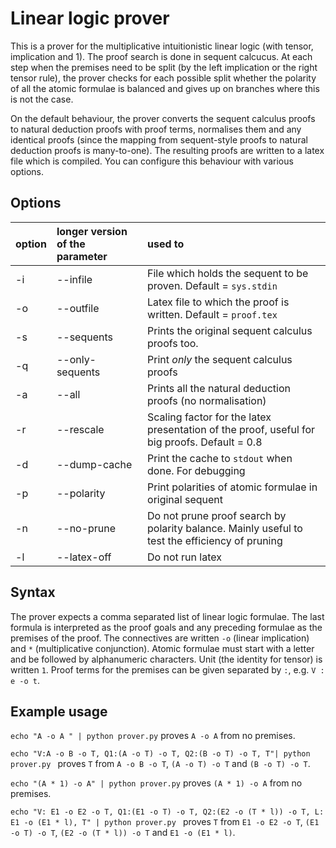 # Linear logic prover

This is a prover for the multiplicative intuitionistic linear logic (with tensor, implication and 1). The proof search is done in sequent calcucus. At each step when the premises need to be split (by the left implication or the right tensor rule), the prover checks for each possible split whether the polarity of all the atomic formulae is balanced and gives up on branches where this is not the case.

On the default behaviour, the prover converts the sequent calculus proofs to natural deduction proofs with proof terms, normalises them and any identical proofs (since the mapping from sequent-style proofs to natural deduction proofs is many-to-one). The resulting proofs are written to a latex file which is compiled. You can configure this behaviour with various options.

## Options

| option | longer version of the parameter | used to  |
| :---   | :-| :- |
| -i | --infile | File which holds the sequent to be proven. Default = `sys.stdin`|
| -o | --outfile | Latex file to which the proof is written. Default = `proof.tex` |
| -s | --sequents | Prints the original sequent calculus proofs too. |
| -q | --only-sequents | Print *only* the sequent calculus proofs |
| -a | --all | Prints all the natural deduction proofs (no normalisation) |
| -r | --rescale | Scaling factor for the latex presentation of the proof, useful for big proofs. Default = 0.8 |
| -d | --dump-cache | Print the cache to `stdout` when done. For debugging |
| -p | --polarity | Print polarities of atomic formulae in original sequent |
| -n | --no-prune | Do not prune proof search by polarity balance. Mainly useful to test the efficiency of pruning |
| -l | --latex-off | Do not run latex |


## Syntax

The prover expects a comma separated list of linear logic formulae. The last formula is interpreted as the proof goals and any preceding formulae as the premises of the proof. The connectives are written `-o` (linear implication) and `*` (multiplicative conjunction). Atomic formulae must start with a letter and be followed by alphanumeric characters. Unit (the identity for tensor) is written `1`. Proof terms for the premises can be given separated by `:`, e.g. `V : e -o t`. 

## Example usage

`echo "A -o A " | python prover.py` proves `A -o A` from no premises.

`echo "V:A -o B -o T, Q1:(A -o T) -o T, Q2:(B -o T) -o T, T"| python prover.py ` proves `T` from `A -o B -o T`, `(A -o T) -o T` and `(B -o T) -o T`.

`echo "(A * 1) -o A" | python prover.py` proves `(A * 1) -o A` from no premises. 

`echo "V: E1 -o E2 -o T, Q1:(E1 -o T) -o T, Q2:(E2 -o (T * l)) -o T, L: E1 -o (E1 * l), T" | python prover.py ` proves `T` from `E1 -o E2 -o T`, `(E1 -o T) -o T`, `(E2 -o (T * l)) -o T` and `E1 -o (E1 * l)`. 
